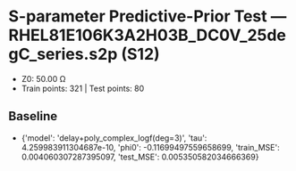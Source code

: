 # S-parameter Predictive-Prior Test — RHEL81E106K3A2H03B_DC0V_25degC_series.s2p (S12)
- Z0: 50.00 Ω
- Train points: 321  |  Test points: 80

## Baseline
- {'model': 'delay+poly_complex_logf(deg=3)', 'tau': 4.259983911304687e-10, 'phi0': -0.11699497559658699, 'train_MSE': 0.004060307287395097, 'test_MSE': 0.005350582034666369}